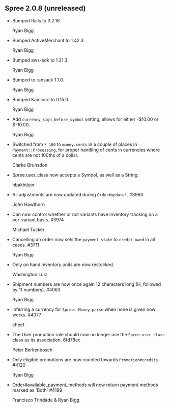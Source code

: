 ## Spree 2.0.8 (unreleased) ##

* Bumped Rails to 3.2.16

    Ryan Bigg

* Bumped ActiveMerchant to 1.42.3

    Ryan Bigg

* Bumped aws-sdk to 1.31.3.

    Ryan Bigg

* Bumped to ransack 1.1.0.

    Ryan Bigg

* Bumped Kaminari to 0.15.0.

    Ryan Bigg

* Add `currency_sign_before_symbol` setting, allows for either -$10.00 or $-10.00.

    Ryan Bigg

* Switched from `* 100` to `money.cents` in a couple of places in `Payment::Processing`, for proper handling of cents in currencies where cents are not 100ths of a dollar. 

    Clarke Brunsdon

* Spree.user_class now accepts a Symbol, as well as a String.

    hbakhtiyor

* All adjustments are now updated during `Order#update!`.  #3960

    John Hawthorn

* Can now control whether or not variants have inventory tracking on a per-variant basis. #3974

    Michael Tucker

* Cancelling an order now sets the `payment_state` to `credit_owed` in all cases. #3711

    Ryan Bigg

* Only on hand inventory units are now restocked. 
  
    Washington Luiz

* Shipment numbers are now once again 12 characters long (H, followed by 11 numbers). #4063

    Ryan Bigg

* Inferring a currency for `Spree::Money.parse` when none is given now works. #4077

    cheef

* The User promotion rule should now no longer use the `Spree.user_class` class as its association. 6fd78ec

    Peter Berkenbosch

* Only eligible promotions are now counted towards `Promotion#credits`. #4120

    Ryan Bigg

* Order#available_payment_methods will now return payment methods marked as 'Both' #4199

    Francisco Trindade & Ryan Bigg
